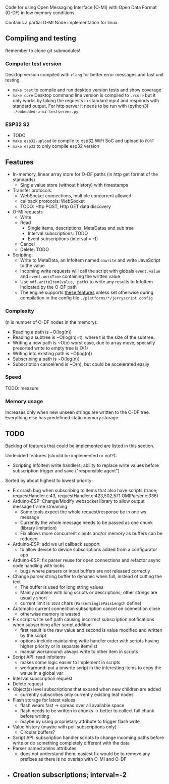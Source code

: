 
Code for using Open Messaging Interface (O-MI) with Open Data Format (O-DF) in low memory conditions.

Contains a partial O-MI Node implementation for linux.

Compiling and testing
--------------------

Remember to clone git submodules!

### Computer test version
Desktop version compiled with `clang` for better error messages and fast unit testing.

* `make test` to compile and run desktop version tests and show coverage
* `make core` Desktop command line version is compiled to `./core` but it only works by taking the
   requests in standard input and responds with standard output. For http
   server it needs to be run with (python3) `./embedded-o-mi-testserver.py`

### ESP32 S2

* TODO
* `make esp32-upload` to compile to esp32 WiFi SoC and upload to `PORT`
* `make esp32` to only compile esp32 version


Features
--------

* In-memory, linear array store for O-DF paths (in http get format of the standards)
   * Single value store (without history) with timestamps
* Transfer protocols:
   * WebSocket connections, multiple concurrent allowed
   * callback protocols: WebSocket
   * TODO: Http POST, Http GET data discovery
* O-MI requests
   * Write
   * Read
      * Single items, descriptions, MetaDatas and sub tree
      * Interval subscriptions: TODO
      * Event subscriptions (interval = -1)
   * Cancel
   * Delete: TODO
* Scripting:
   * Write to MetaData, an InfoItem named `onwrite` and write JavaScript to the value
   * Incoming write requests will call the script with globals `event.value`
       and `event.unixTime` containing the written value
   * Use `odf.writeItem(value, path)` to write any results to InfoItem indicated by the O-DF path
   * The engine supports [these features](https://github.com/jerryscript-project/jerryscript/blob/master/jerry-core/profiles/README.md)
     unless set otherwise during compilation in the config file `./platforms/*/jerryscript.config`

### Complexity
(n is number of O-DF nodes in the memory):
* Reading a path is ~O(log(n))
* Reading a subtree is ~O(log(n)+t), where t is the size of the subtree.
* Writing a new path is ~O(n) worst case, due to array move, specially presorted write to empty tree is O(1)
* Writing into existing path is ~O(log(n))
* Subscribing a path is ~O(log(n))
* Subscription cancel/end is ~O(n), but could be accelerated easily

### Speed
TODO: measure

### Memory usage
Increases only when new unseen strings are written to the O-DF tree. Everything else has predefined static memory storage.

TODO
------

Backlog of features that could be implemented are listed in this section.

Undecided features (should be implemented or not?):
* Scripting InfoItem write handlers; ability to replace write values before subscription trigger and save ("responsible agent")

Sorted by about highest to lowest priority:

* Fix crash bug when subscribing to items that also have scripts (trace; requestHandler.c:43, requestHandler.c:423,502,571 OMIParser.c:336)
* Arduino-ESP: Change/Modify websocket library to allow output message frame streaming 
    - Some tools expect the whole request/response be in one ws message
    - Currently the whole message needs to be passed as one chunk (library limitation)
    - Fix allows more concurrent clients and/or memory as buffers can be reduced
* Arduino-ESP: add ws url callback support
    - to allow device to device subscriptions added from a configurator app
* Arduino-ESP: fix parser reuse for open connections and refactor async code handling with locks
    - bugs where parsers or input buffers are not released correctly
* Change parser string buffer to dynamic when full, instead of cutting the text
    - The buffer is used for long string values
    - Mainly problem with long scripts or descriptions; other strings are usually short
    - current limit is `1024` chars (`ParserSinglePassLength` define)
* Automatic current connection subscription cancel on connection close
    - otherwise memory is wasted
* Fix script write self path causing incorrect subscription notifications when subscribing after script addition
    - first result is the raw value and second is value modified and written by the script
    - options include maintaining write handler order with scripts having higher priority or in separate item/list
    - manual workaround: always write to other item in scripts
* Script API: read infoitems
    - makes some logic easier to implement in scripts
    - workaround: put a onwrite script in the interesting items to copy the walue in a global var
* Interval subscription request
* Delete request
* Object(s) level subscriptions that expand when new children are added 
    - currently subscribes only currently existing leaf nodes
* Flash storage for latest values
    - flash wears fast -> spread over all available space
    - flash needs to be written in chunks -> better to collect full chunk before writing
    - maybe by using proprietary attribute to trigger flash write
* Value history (maybe with poll subscriptions only)
    - Circular buffers?
* Script API: subscription handler scripts to change incoming paths before write or do something completely different with the data
* Parser named xmlns attributes
    - does not understand them, easiest fix would be to remove any prefixes as there is no overlap with O-MI and O-DF
* Creation subscriptions; interval=-2
    - 

